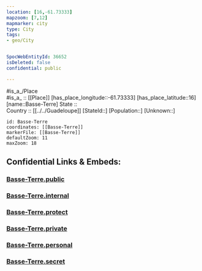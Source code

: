 ```yaml
---
location: [16,-61.73333] 
mapzoom: [7,12] 
mapmarker: city 
type: City
tags:
- geo/City


SpocWebEntityId: 36652
isDeleted: false
confidential: public

---
```

#is_a_/Place  
#is_a_ :: [[Place]] 
[has_place_longitude::-61.73333] 
[has_place_latitude::16] 
[name::Basse-Terre] 
State ::  
Country :: [[../../Guadeloupe]] 
[StateId::] 
[Population::] 
[Unknown::] 


```leaflet
id: Basse-Terre
coordinates: [[Basse-Terre]] 
markerFile: [[Basse-Terre]] 
defaultZoom: 11 
maxZoom: 18
```


## Confidential Links & Embeds: 

### [Basse-Terre.public](/_public/\Earth\Continent\America~Caribbean\Guadeloupe\CityBasse-Terre.public.md) 

### [Basse-Terre.internal](/_internal/\Earth\Continent\America~Caribbean\Guadeloupe\CityBasse-Terre.internal.md) 

### [Basse-Terre.protect](/_protect/\Earth\Continent\America~Caribbean\Guadeloupe\CityBasse-Terre.protect.md) 

### [Basse-Terre.private](/_private/\Earth\Continent\America~Caribbean\Guadeloupe\CityBasse-Terre.private.md) 

### [Basse-Terre.personal](/_personal/\Earth\Continent\America~Caribbean\Guadeloupe\CityBasse-Terre.personal.md) 

### [Basse-Terre.secret](/_secret/\Earth\Continent\America~Caribbean\Guadeloupe\CityBasse-Terre.secret.md)

